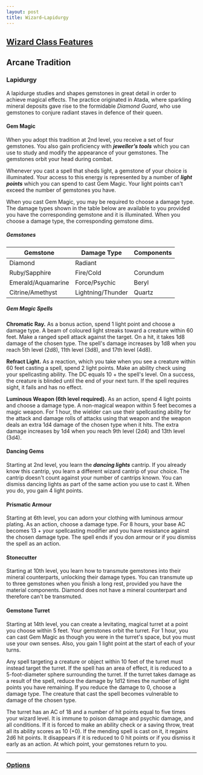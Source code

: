 ```yaml
---
layout: post
title: Wizard—Lapidurgy
---
```


## [**Wizard Class Features**](https://2014.5e.tools/classes.html#wizard_phb)

## **Arcane Tradition**

### Lapidurgy

A lapidurge studies and shapes gemstones in great detail in order to achieve magical effects. The practice originated in Atada, where sparkling mineral deposits gave rise to the formidable *Diamond Guard*, who use gemstones to conjure radiant staves in defence of their queen.

#### **Gem Magic**

When you adopt this tradition at 2nd level, you receive a set of four gemstones. You also gain proficiency with ***jeweller’s tools*** which you can use to study and modify the appearance of your gemstones. The gemstones orbit your head during combat.

Whenever you cast a spell that sheds light, a gemstone of your choice is illuminated. Your access to this energy is represented by a number of ***light points*** which you can spend to cast Gem Magic. Your light points can't exceed the number of gemstones you have.

When you cast Gem Magic, you may be required to choose a damage type. The damage types shown in the table below are available to you provided you have the corresponding gemstone and it is illuminated. When you choose a damage type, the corresponding gemstone dims.

##### Gemstones

| Gemstone           | Damage Type       | Components |
|--------------------|-------------------|------------|
| Diamond            | Radiant           |            |
| Ruby/Sapphire      | Fire/Cold         | Corundum   |
| Emerald/Aquamarine | Force/Psychic     | Beryl      |
| Citrine/Amethyst   | Lightning/Thunder | Quartz     |

##### Gem Magic Spells

**Chromatic Ray.** As a bonus action, spend 1 light point and choose a damage type. A beam of coloured light streaks toward a creature within 60 feet. Make a ranged spell attack against the target. On a hit, it takes 1d8 damage of the chosen type. The spell's damage increases by 1d8 when you reach 5th level (2d8), 11th level (3d8), and 17th level (4d8).

**Refract Light.** As a reaction, which you take when you see a creature within 60 feet casting a spell, spend 2 light points. Make an ability check using your spellcasting ability. The DC equals 10 + the spell's level. On a success, the creature is blinded until the end of your next turn. If the spell requires sight, it fails and has no effect.

**Luminous Weapon (6th level required).** As an action, spend 4 light points and choose a damage type. A non-magical weapon within 5 feet becomes a magic weapon. For 1 hour, the wielder can use their spellcasting ability for the attack and damage rolls of attacks using that weapon and the weapon deals an extra 1d4 damage of the chosen type when it hits. The extra damage increases by 1d4 when you reach 9th level (2d4) and 13th level (3d4).

#### **Dancing Gems**

Starting at 2nd level, you learn the ***dancing lights*** cantrip. If you already know this cantrip, you learn a different wizard cantrip of your choice. The cantrip doesn't count against your number of cantrips known. You can dismiss dancing lights as part of the same action you use to cast it. When you do, you gain 4 light points.

#### **Prismatic Armour**

Starting at 6th level, you can adorn your clothing with luminous armour plating. As an action, choose a damage type. For 8 hours, your base AC becomes 13 + your spellcasting modifier and you have resistance against the chosen damage type. The spell ends if you don armour or if you dismiss the spell as an action.

#### **Stonecutter**

Starting at 10th level, you learn how to transmute gemstones into their mineral counterparts, unlocking their damage types. You can transmute up to three gemstones when you finish a long rest, provided you have the material components. Diamond does not have a mineral counterpart and therefore can't be transmuted.

#### **Gemstone Turret**

Starting at 14th level, you can create a levitating, magical turret at a point you choose within 5 feet. Your gemstones orbit the turret. For 1 hour, you can cast Gem Magic as though you were in the turret's space, but you must use your own senses. Also, you gain 1 light point at the start of each of your turns.

Any spell targeting a creature or object within 10 feet of the turret must instead target the turret. If the spell has an area of effect, it is reduced to a 5-foot-diameter sphere surrounding the turret. If the turret takes damage as a result of the spell, reduce the damage by 1d12 times the number of light points you have remaining. If you reduce the damage to 0, choose a damage type. The creature that cast the spell becomes vulnerable to damage of the chosen type.

The turret has an AC of 18 and a number of hit points equal to five times your wizard level. It is immune to poison damage and psychic damage, and all conditions. If it is forced to make an ability check or a saving throw, treat all its ability scores as 10 (+0). If the mending spell is cast on it, it regains 2d6 hit points. It disappears if it is reduced to 0 hit points or if you dismiss it early as an action. At which point, your gemstones return to you.

---

### **[Options](../../options)**
